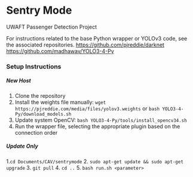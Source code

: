 # Sentry Mode
UWAFT Passenger Detection Project

For instructions related to the base Python wrapper or YOLOv3 code, see the associated repositories.
https://github.com/pjreddie/darknet
https://github.com/madhawav/YOLO3-4-Py

### Setup Instructions
##### New Host
1. Clone the repository
2. Install the weights file manually:
	`
wget https://pjreddie.com/media/files/yolov3.weights
`
or
`bash YOLO3-4-Py/download_models.sh`
3. Update system OpenCV:
	`bash YOLO3-4-Py/tools/install_opencv34.sh`
4. Run the wrapper file, selecting the appropriate plugin based on the connection order

##### Update Only
1.`cd Documents/CAV/sentrymode`
2. `sudo apt-get update && sudo apt-get upgrade`
3. `git pull`
4. `cd ..`
5. `bash run.sh <parameter>`
